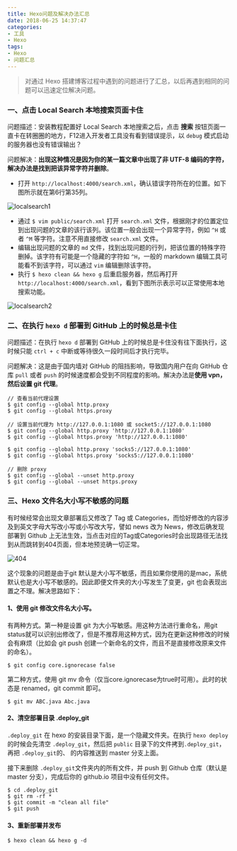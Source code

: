 ```yaml
---
title: Hexo问题及解决办法汇总
date: 2018-06-25 14:37:47
categories:
- 工具
- Hexo
tags:
- Hexo
- 问题汇总
---
```


> 对通过 Hexo 搭建博客过程中遇到的问题进行了汇总，以后再遇到相同的问题可以迅速定位解决问题。

<!--more-->

### 一、点击 Local Search 本地搜索页面卡住
问题描述：安装教程配置好 Local Search 本地搜索之后，点击 **搜索** 按钮页面一直卡在转圈圈的地方，F12进入开发者工具没有看到错误提示，以 `debug` 模式启动的服务器也没有错误输出？

问题解决：**出现这种情况是因为你的某一篇文章中出现了非 UTF-8 编码的字符，解决办法是找到把该异常字符并删除**。

* 打开 `http://localhost:4000/search.xml`，确认错误字符所在的位置。如下图所示就在第6行第35列。

![localsearch1](localsearch1.jpeg)

* 通过 `$ vim public/search.xml` 打开 `search.xml` 文件，根据刚才的位置定位到出现问题的文章的该行该列。该位置一般会出现一个异常字符，例如 `^H` 或者 `^M` 等字符。注意不用直接修改 `search.xml` 文件。
* 编辑出现问题的文章的 `md` 文件，找到出现问题的行列，把该位置的特殊字符删掉。该字符有可能是一个隐藏的字符如 `^H`，一般的 markdown 编辑工具可能看不到该字符，可以通过 `vim` 编辑删除该字符。
* 执行 `$ hexo clean && hexo g` 后重启服务器，然后再打开 `http://localhost:4000/search.xml`，看到下图所示表示可以正常使用本地搜索功能。

![localsearch2](localsearch2.jpeg)



### 二、在执行 `hexo d` 部署到 GitHub 上的时候总是卡住
问题描述：在执行 `hexo d` 部署到 GitHub 上的时候总是卡住没有往下面执行，这时候只能 `ctrl + c` 中断或等待很久一段时间后才执行完毕。

问题解决：这是由于国内墙对 GitHub 的阻挡影响，导致国内用户在向 GitHub 仓库 `pull` 或者 `push` 的时候速度都会受到不同程度的影响。解决办法是**使用 vpn，然后设置 git 代理**。

```shell
// 查看当前代理设置
$ git config --global http.proxy
$ git config --global https.proxy

// 设置当前代理为 http://127.0.0.1:1080 或 socket5://127.0.0.1:1080
$ git config --global http.proxy 'http://127.0.0.1:1080'
$ git config --global https.proxy 'http://127.0.0.1:1080'

$ git config --global http.proxy 'socks5://127.0.0.1:1080'
$ git config --global https.proxy 'socks5://127.0.0.1:1080'

// 删除 proxy
$ git config --global --unset http.proxy
$ git config --global --unset https.proxy
```



### 三、Hexo 文件名大小写不敏感的问题

有时候经常会出现文章部署后又修改了 Tag 或 Categories，而恰好修改的内容涉及到英文字母大写改小写或小写改大写，譬如 news 改为 News，修改后确发现部署到 Github 上无法生效，当点击对应的Tag或Categories时会出现路径无法找到从而跳转到404页面，但本地预览确一切正常。

![404](404.png)

这个现象的问题是由于git 默认是大小写不敏感，而且如果你使用的是mac，系统默认也是大小写不敏感的。因此即便文件夹的大小写发生了变更，git 也会表现出置之不理。解决思路如下：

#### 1、使用 git 修改文件名大小写。

有两种方式。第一种是设置 git 为大小写敏感。用这种方法进行重命名，用git status就可以识别出修改了，但是不推荐用这种方式，因为在更新这种修改的时候会有麻烦（比如会 git push 创建一个新命名的文件，而且不是直接修改原来文件的命名）。

```shell
$ git config core.ignorecase false
```

第二种方式，使用 git mv 命令（仅当core.ignorecase为true时可用）。此时的状态是 renamed，git commit 即可。

```shell
$ git mv ABC.java Abc.java
```

#### 2、清空部署目录 .deploy_git

`.deploy_git` 在 hexo 的安装目录下面，是一个隐藏文件夹。在执行 `hexo deploy` 的时候会先清空 `.deploy_git`，然后把 `public` 目录下的文件拷到`.deploy_git`，再把 `.deploy_git`的、 的内容推送到 master 分支上面。

接下来删除 `.deploy_git`文件夹内的所有文件，并 push 到 Github 仓库（默认是 master 分支），完成后你的 github.io 项目中没有任何文件。

```shell
$ cd .deploy_git
$ git rm -rf *
$ git commit -m "clean all file"
$ git push
```

#### 3、重新部署并发布

```shell
$ hexo clean && hexo g -d
```
